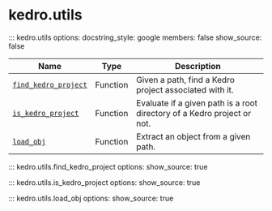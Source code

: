 # kedro.utils

::: kedro.utils
    options:
      docstring_style: google
      members: false
      show_source: false

| Name                                                    | Type     | Description                                                             |
|---------------------------------------------------------|----------|-------------------------------------------------------------------------|
| [`find_kedro_project`](#kedro.utils.find_kedro_project) | Function | Given a path, find a Kedro project associated with it.                  |
| [`is_kedro_project`](#kedro.utils.is_kedro_project)     | Function | Evaluate if a given path is a root directory of a Kedro project or not. |
| [`load_obj`](#kedro.utils.load_obj)                     | Function | Extract an object from a given path.                                    |

::: kedro.utils.find_kedro_project
    options:
      show_source: true

::: kedro.utils.is_kedro_project
    options:
      show_source: true

::: kedro.utils.load_obj
    options:
      show_source: true
